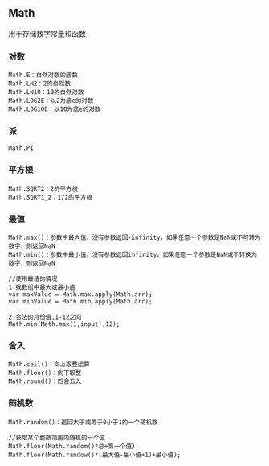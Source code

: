 ## Math

用于存储数字常量和函数

### 对数

```
Math.E：自然对数的底数
Math.LN2：2的自然数
Math.LN10：10的自然对数
Math.LOG2E：以2为底e的对数
Math.LOG10E：以10为底e的对数
```

### 派

```
Math.PI
```

### 平方根

```
Math.SQRT2：2的平方根
Math.SQRT1_2：1/2的平方根
```

### 最值

```
Math.max()：参数中最大值，没有参数返回-infinity，如果任意一个参数是NaN或不可转为数字，则返回NaN
Math.min()：参数中最小值，没有参数返回infinity，如果任意一个参数是NaN或不转换为数字，则返回NaN

//使用最值的情况
1.找数组中最大或最小值
var maxValue = Math.max.apply(Math,arr);
var minValue = Math.min.apply(Math,arr);

2.合法的月份值,1-12之间
Math.min(Math.max(1,input),12);
```

### 舍入

```
Math.ceil()：向上取整运算
Math.floor()：向下取整
Math.round()：四舍五入
```

### 随机数

```
Math.random()：返回大于或等于0小于1的一个随机数

//获取某个整数范围内随机的一个值
Math.floor(Math.random()*总+第一个值);
Math.floor(Math.randow()*(最大值-最小值+1)+最小值);
```



